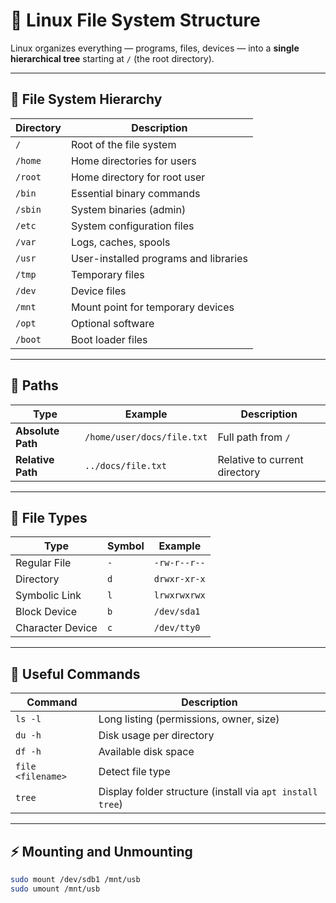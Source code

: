 # 📁 Linux File System Structure

Linux organizes everything — programs, files, devices — into a **single hierarchical tree** starting at `/` (the root directory).

---

## 🧱 File System Hierarchy

| Directory | Description |
|------------|-------------|
| `/` | Root of the file system |
| `/home` | Home directories for users |
| `/root` | Home directory for root user |
| `/bin` | Essential binary commands |
| `/sbin` | System binaries (admin) |
| `/etc` | System configuration files |
| `/var` | Logs, caches, spools |
| `/usr` | User-installed programs and libraries |
| `/tmp` | Temporary files |
| `/dev` | Device files |
| `/mnt` | Mount point for temporary devices |
| `/opt` | Optional software |
| `/boot` | Boot loader files |

---

## 🧩 Paths

| Type | Example | Description |
|------|----------|-------------|
| **Absolute Path** | `/home/user/docs/file.txt` | Full path from `/` |
| **Relative Path** | `../docs/file.txt` | Relative to current directory |

---

## 🔗 File Types

| Type | Symbol | Example |
|------|---------|----------|
| Regular File | `-` | `-rw-r--r--` |
| Directory | `d` | `drwxr-xr-x` |
| Symbolic Link | `l` | `lrwxrwxrwx` |
| Block Device | `b` | `/dev/sda1` |
| Character Device | `c` | `/dev/tty0` |

---

## 🧠 Useful Commands

| Command | Description |
|----------|-------------|
| `ls -l` | Long listing (permissions, owner, size) |
| `du -h` | Disk usage per directory |
| `df -h` | Available disk space |
| `file <filename>` | Detect file type |
| `tree` | Display folder structure (install via `apt install tree`) |

---

## ⚡ Mounting and Unmounting

```bash
sudo mount /dev/sdb1 /mnt/usb
sudo umount /mnt/usb
